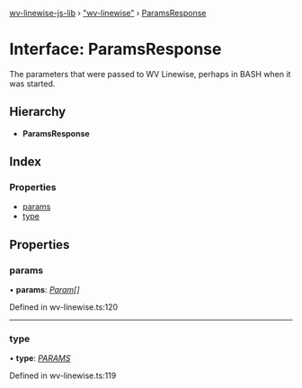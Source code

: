 [wv-linewise-js-lib](../README.md) › ["wv-linewise"](../modules/_wv_linewise_.md) › [ParamsResponse](_wv_linewise_.paramsresponse.md)

# Interface: ParamsResponse

The parameters that were passed to WV Linewise, perhaps in BASH when it was started.

## Hierarchy

* **ParamsResponse**

## Index

### Properties

* [params](_wv_linewise_.paramsresponse.md#params)
* [type](_wv_linewise_.paramsresponse.md#type)

## Properties

###  params

• **params**: *[Param](_wv_linewise_.param.md)[]*

Defined in wv-linewise.ts:120

___

###  type

• **type**: *[PARAMS](../enums/_wv_linewise_.response_type.md#params)*

Defined in wv-linewise.ts:119
